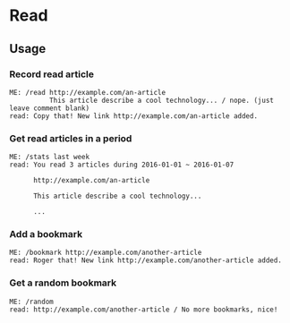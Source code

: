 # Read

## Usage

### Record read article

```
ME: /read http://example.com/an-article
          This article describe a cool technology... / nope. (just leave comment blank)
read: Copy that! New link http://example.com/an-article added.
```

### Get read articles in a period

```
ME: /stats last week
read: You read 3 articles during 2016-01-01 ~ 2016-01-07
      
      http://example.com/an-article

      This article describe a cool technology...

      ...
```

### Add a bookmark

```
ME: /bookmark http://example.com/another-article
read: Roger that! New link http://example.com/another-article added.
```

### Get a random bookmark

```
ME: /random
read: http://example.com/another-article / No more bookmarks, nice!
```

